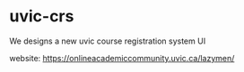 # uvic-crs
We designs a new uvic course registration system UI

website: https://onlineacademiccommunity.uvic.ca/lazymen/
